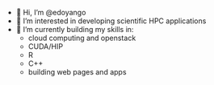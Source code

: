 - 👋 Hi, I’m @edoyango
- 👀 I’m interested in developing scientific HPC applications
- 🌱 I’m currently building my skills in:
    - cloud computing and openstack
    - CUDA/HIP
    - R
    - C++
    - building web pages and apps
